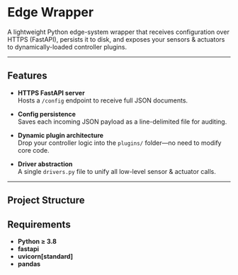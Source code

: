 # Edge Wrapper

A lightweight Python edge-system wrapper that receives configuration over HTTPS (FastAPI), persists it to disk, and exposes your sensors & actuators to dynamically-loaded controller plugins.

---

## Features

- **HTTPS FastAPI server**  
  Hosts a `/config` endpoint to receive full JSON documents.

- **Config persistence**  
  Saves each incoming JSON payload as a line-delimited file for auditing.

- **Dynamic plugin architecture**  
  Drop your controller logic into the `plugins/` folder—no need to modify core code.

- **Driver abstraction**  
  A single `drivers.py` file to unify all low-level sensor & actuator calls.

---

## Project Structure
## Requirements

- **Python ≥ 3.8**  
- **fastapi**  
- **uvicorn[standard]**  
- **pandas**

